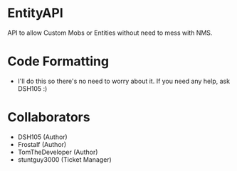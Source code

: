 EntityAPI
=========

API to allow Custom Mobs or Entities without need to mess with NMS.

Code Formatting
===============
- I'll do this so there's no need to worry about it. If you need any help, ask DSH105 :)

Collaborators
=============
- DSH105 (Author)
- Frostalf (Author)
- TomTheDeveloper (Author)
- stuntguy3000 (Ticket Manager)